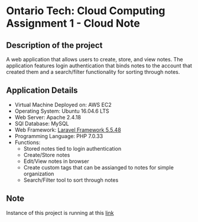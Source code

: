 # Ontario Tech: Cloud Computing Assignment 1 - Cloud Note
## Description of the project
A web application that allows users to create, store, and view notes. The application features login authentication that binds notes to the account that created them and a search/filter functionality for sorting through notes.
## Application Details
* Virtual Machine Deployed on: AWS EC2
* Operating System: Ubuntu 16.04.6 LTS
* Web Server: Apache 2.4.18
* SQl Database: MySQL
* Web Framework: [Laravel Framework 5.5.48](https://laravel.com/docs/5.5)
* Programming Language: PHP 7.0.33
* Functions:
    - Stored notes tied to login authentication
    - Create/Store notes
    - Edit/View notes in browser
    - Create custom tags that can be assianged to notes for simple organization
    - Search/Filter tool to sort through notes
## Note
Instance of this project is running at this [link](http://3.90.165.117/)
